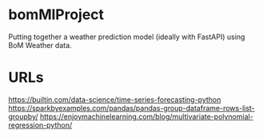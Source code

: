 # bomMlProject
Putting together a weather prediction model (ideally with FastAPI) using BoM Weather data.

# URLs
https://builtin.com/data-science/time-series-forecasting-python
https://sparkbyexamples.com/pandas/pandas-group-dataframe-rows-list-groupby/
https://enjoymachinelearning.com/blog/multivariate-polynomial-regression-python/
